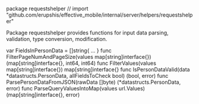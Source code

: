 package requestshelper // import "github.com/erupshis/effective_mobile/internal/server/helpers/requestshelper"

Package requestshelper provides functions for input data parsing, validation,
type conversion, modification.

var FieldsInPersonData = []string{ ... }
func FilterPageNumAndPageSize(values map[string]interface{}) (map[string]interface{}, int64, int64)
func FilterValues(values map[string]interface{}) map[string]interface{}
func IsPersonDataValid(data *datastructs.PersonData, allFieldsToCheck bool) (bool, error)
func ParsePersonDataFromJSON(rawData []byte) (*datastructs.PersonData, error)
func ParseQueryValuesIntoMap(values url.Values) (map[string]interface{}, error)
